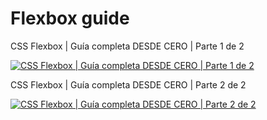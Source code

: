 # Flexbox guide

CSS Flexbox | Guía completa DESDE CERO | Parte 1 de 2

[![CSS Flexbox | Guía completa DESDE CERO | Parte 1 de 2](https://img.youtube.com/vi/b2X3sYjRAXY/0.jpg)](https://www.youtube.com/watch?v=b2X3sYjRAXY "CSS Flexbox | Guía completa DESDE CERO | Parte 1 de 2")

CSS Flexbox | Guía completa DESDE CERO | Parte 2 de 2

[![CSS Flexbox | Guía completa DESDE CERO | Parte 2 de 2](https://img.youtube.com/vi/PU1T9DSnxmc/0.jpg)](https://www.youtube.com/watch?v=PU1T9DSnxmc "CSS Flexbox | Guía completa DESDE CERO | Parte 2 de 2")
